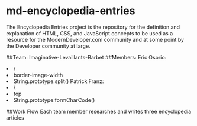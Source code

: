 # md-encyclopedia-entries
The Encyclopedia Entries project is the repository for the definition and explanation of HTML, CSS, and JavaScript concepts to be used as a resource for the ModernDeveloper.com community and at some point by the Developer community at large.

##Team: Imaginative-Levaillants-Barbet
##Members:
Eric Osorio:
   <li>\<tr\>
   <li>border-image-width
   <li>String.prototype.split()
Patrick Franz:
   <li>\<caption\>
   <li>top
   <li>String.prototype.formCharCode()


##Work Flow
Each team member researches and writes three encyclopedia articles
